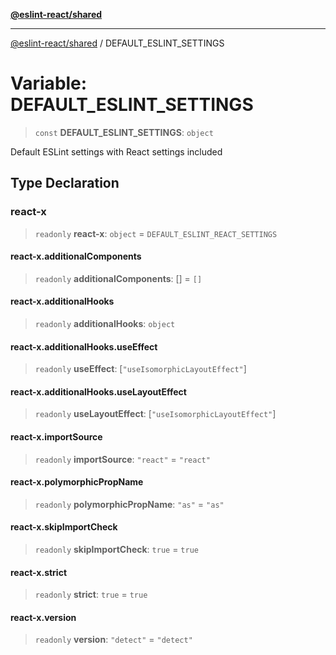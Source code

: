 [**@eslint-react/shared**](../README.md)

***

[@eslint-react/shared](../README.md) / DEFAULT\_ESLINT\_SETTINGS

# Variable: DEFAULT\_ESLINT\_SETTINGS

> `const` **DEFAULT\_ESLINT\_SETTINGS**: `object`

Default ESLint settings with React settings included

## Type Declaration

### react-x

> `readonly` **react-x**: `object` = `DEFAULT_ESLINT_REACT_SETTINGS`

#### react-x.additionalComponents

> `readonly` **additionalComponents**: \[\] = `[]`

#### react-x.additionalHooks

> `readonly` **additionalHooks**: `object`

#### react-x.additionalHooks.useEffect

> `readonly` **useEffect**: \[`"useIsomorphicLayoutEffect"`\]

#### react-x.additionalHooks.useLayoutEffect

> `readonly` **useLayoutEffect**: \[`"useIsomorphicLayoutEffect"`\]

#### react-x.importSource

> `readonly` **importSource**: `"react"` = `"react"`

#### react-x.polymorphicPropName

> `readonly` **polymorphicPropName**: `"as"` = `"as"`

#### react-x.skipImportCheck

> `readonly` **skipImportCheck**: `true` = `true`

#### react-x.strict

> `readonly` **strict**: `true` = `true`

#### react-x.version

> `readonly` **version**: `"detect"` = `"detect"`
